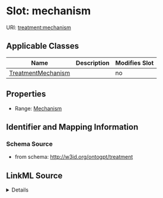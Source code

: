 

# Slot: mechanism

URI: [treatment:mechanism](http://w3id.org/ontogpt/treatments/mechanism)



<!-- no inheritance hierarchy -->





## Applicable Classes

| Name | Description | Modifies Slot |
| --- | --- | --- |
| [TreatmentMechanism](TreatmentMechanism.md) |  |  no  |







## Properties

* Range: [Mechanism](Mechanism.md)





## Identifier and Mapping Information







### Schema Source


* from schema: http://w3id.org/ontogpt/treatment




## LinkML Source

<details>
```yaml
name: mechanism
from_schema: http://w3id.org/ontogpt/treatment
rank: 1000
alias: mechanism
owner: TreatmentMechanism
domain_of:
- TreatmentMechanism
range: Mechanism

```
</details>
